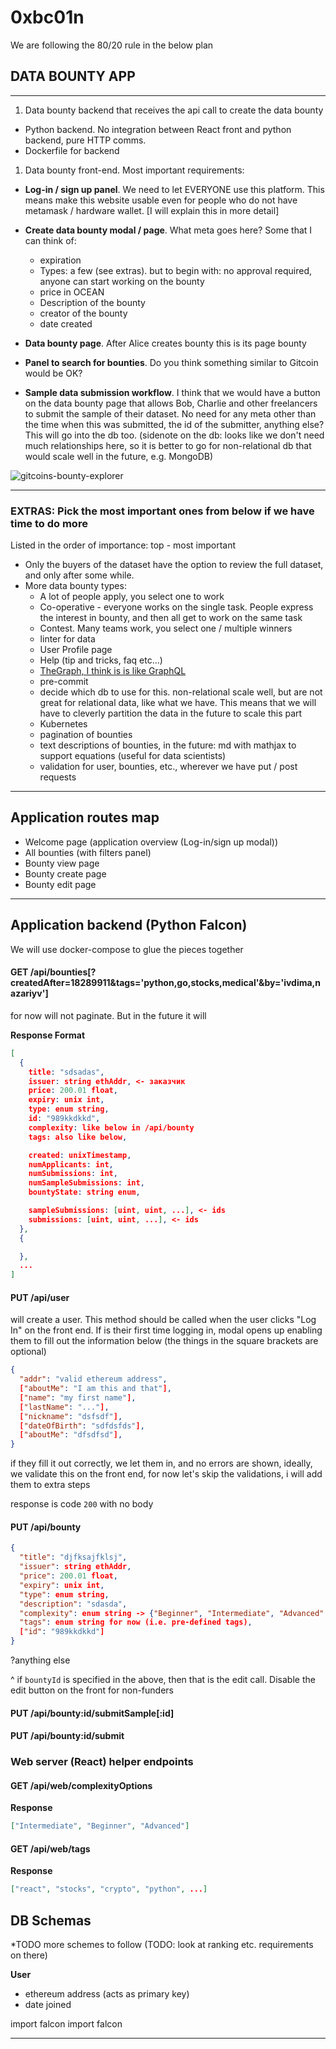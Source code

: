 # 0xbc01n

We are following the 80/20 rule in the below plan

## DATA BOUNTY APP

---

1. Data bounty backend that receives the api call to create the data bounty

- Python backend. No integration between React front and python backend, pure HTTP comms.
- Dockerfile for backend

1. Data bounty front-end. Most important requirements:

- **Log-in / sign up panel**. We need to let EVERYONE use this platform. This means make this website usable even for people who do not have metamask / hardware wallet. [I will explain this in more detail]
- **Create data bounty modal / page**. What meta goes here? Some that I can think of:

  - expiration
  - Types: a few (see extras). but to begin with: no approval required, anyone can start working on the bounty
  - price in OCEAN
  - Description of the bounty
  - creator of the bounty
  - date created

- **Data bounty page**. After Alice creates bounty this is its page
  bounty
- **Panel to search for bounties**. Do you think something similar to Gitcoin would be OK?

- **Sample data submission workflow**. I think that we would have a button on the data bounty page that allows Bob, Charlie and other freelancers to submit the sample of their dataset. No need for any meta other than the time when this was submitted, the id of the submitter, anything else? This will go into the db too. (sidenote on the db: looks like we don't need much relationships here, so it is better to go for non-relational db that would scale well in the future, e.g. MongoDB)

![gitcoins-bounty-explorer](assets/gitcoin-search.png)

---

### **EXTRAS: Pick the most important ones from below if we have time to do more**

Listed in the order of importance: top - most important

- Only the buyers of the dataset have the option to review the full dataset, and only after some while.
- More data bounty types:
  - A lot of people apply, you select one to work
  - Co-operative - everyone works on the single task. People express the interest in bounty, and then all get to work on the same task
  - Contest. Many teams work, you select one / multiple winners
  - linter for data
  - User Profile page
  - Help (tip and tricks, faq etc...)
  - [TheGraph, I think is is like GraphQL](https://thegraph.com/)
  - pre-commit
  - decide which db to use for this. non-relational scale well, but are not great for relational data, like what we have. This means that we will have to cleverly partition the data in the future to scale this part
  - Kubernetes
  - pagination of bounties
  - text descriptions of bounties, in the future: md with mathjax to support equations (useful for data scientists)
  - validation for user, bounties, etc., wherever we have put / post requests

---

## Application routes map

- Welcome page (application overview (Log-in/sign up modal))
- All bounties (with filters panel)
- Bounty view page
- Bounty create page
- Bounty edit page

---

## Application backend (Python Falcon)

We will use docker-compose to glue the pieces together

#### GET /api/bounties[?createdAfter=18289911&tags='python,go,stocks,medical'&by='ivdima,nazariyv']

for now will not paginate. But in the future it will

**Response Format**

```json
[
  {
    title: "sdsadas",
    issuer: string ethAddr, <- заказчик
    price: 200.01 float,
    expiry: unix int,
    type: enum string,
    id: "989kkdkkd",
    complexity: like below in /api/bounty
    tags: also like below,

    created: unixTimestamp,
    numApplicants: int,
    numSubmissions: int,
    numSampleSubmissions: int,
    bountyState: string enum,

    sampleSubmissions: [uint, uint, ...], <- ids
    submissions: [uint, uint, ...], <- ids
  },
  {

  },
  ...
]
```

#### PUT /api/user

will create a user. This method should be called when the user clicks "Log In" on the front end. If is their first time logging in, modal opens up enabling them to
fill out the information below (the things in the square brackets are optional)

```json
{
  "addr": "valid ethereum address",
  ["aboutMe": "I am this and that"],
  ["name": "my first name"],
  ["lastName": "..."],
  ["nickname": "dsfsdf"],
  ["dateOfBirth": "sdfdsfds"],
  ["aboutMe": "dfsdfsd"],
}
```

if they fill it out correctly, we let them in, and no errors are shown, ideally,
we validate this on the front end, for now let's skip the validations, i will add them to extra steps

response is code `200` with no body

#### PUT /api/bounty

```json
{
  "title": "djfksajfklsj",
  "issuer": string ethAddr,
  "price": 200.01 float,
  "expiry": unix int,
  "type": enum string,
  "description": "sdasda",
  "complexity": enum string -> {"Beginner", "Intermediate", "Advanced" },
  "tags": enum string for now (i.e. pre-defined tags),
  ["id": "989kkdkkd"]
}
```

?anything else

^ if `bountyId` is specified in the above, then that is the edit call. Disable the edit button on the front for non-funders

#### PUT /api/bounty:id/submitSample[:id]

#### PUT /api/bounty:id/submit

### Web server (React) helper endpoints

#### GET /api/web/complexityOptions

**Response**

```json
["Intermediate", "Beginner", "Advanced"]
```

#### GET /api/web/tags

**Response**

```json
["react", "stocks", "crypto", "python", ...]
```

## DB Schemas

*TODO more schemes to follow (TODO: look at ranking etc. requirements on there)

  **User**
- ethereum address (acts as primary key)
- date joined

import falcon
import falcon
****
